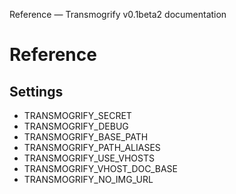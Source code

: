 Reference &mdash; Transmogrify v0.1beta2 documentation

# Reference #
## Settings ##
* TRANSMOGRIFY_SECRET
* TRANSMOGRIFY_DEBUG
* TRANSMOGRIFY_BASE_PATH
* TRANSMOGRIFY_PATH_ALIASES
* TRANSMOGRIFY_USE_VHOSTS
* TRANSMOGRIFY_VHOST_DOC_BASE
* TRANSMOGRIFY_NO_IMG_URL

